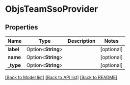 # ObjsTeamSsoProvider

## Properties

Name | Type | Description | Notes
------------ | ------------- | ------------- | -------------
**label** | Option<**String**> |  | [optional]
**name** | Option<**String**> |  | [optional]
**_type** | Option<**String**> |  | [optional]

[[Back to Model list]](../README.md#documentation-for-models) [[Back to API list]](../README.md#documentation-for-api-endpoints) [[Back to README]](../README.md)


